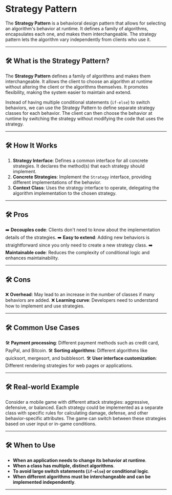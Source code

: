 # Strategy Pattern

The **Strategy Pattern** is a behavioral design pattern that allows for selecting an algorithm's behavior at runtime. It defines a family of algorithms, encapsulates each one, and makes them interchangeable. The strategy pattern lets the algorithm vary independently from clients who use it.

---

## 🛠️ What is the Strategy Pattern?
The **Strategy Pattern** defines a family of algorithms and makes them interchangeable. It allows the client to choose an algorithm at runtime without altering the client or the algorithms themselves. It promotes flexibility, making the system easier to maintain and extend.

Instead of having multiple conditional statements (`if-else`) to switch behaviors, we can use the Strategy Pattern to define separate strategy classes for each behavior. The client can then choose the behavior at runtime by switching the strategy without modifying the code that uses the strategy.

---

## 🛠️ How It Works
1. **Strategy Interface**: Defines a common interface for all concrete strategies. It declares the method(s) that each strategy should implement.
2. **Concrete Strategies**: Implement the `Strategy` interface, providing different implementations of the behavior.
3. **Context Class**: Uses the strategy interface to operate, delegating the algorithm implementation to the chosen strategy.

---

## 🛠️ Pros
➡️ **Decouples code**: Clients don't need to know about the implementation details of the strategies.
➡️ **Easy to extend**: Adding new behaviors is straightforward since you only need to create a new strategy class.
➡️ **Maintainable code**: Reduces the complexity of conditional logic and enhances maintainability.

---

## 🛠️ Cons
❌ **Overhead**: May lead to an increase in the number of classes if many behaviors are added.
❌ **Learning curve**: Developers need to understand how to implement and use strategies.

---

## 🛠️ Common Use Cases
🛠️ **Payment processing**: Different payment methods such as credit card, PayPal, and Bitcoin.
🛠️ **Sorting algorithms**: Different algorithms like quicksort, mergesort, and bubblesort.
🛠️ **User interface customization**: Different rendering strategies for web pages or applications.

---

## 🛠️ Real-world Example
Consider a mobile game with different attack strategies: aggressive, defensive, or balanced. Each strategy could be implemented as a separate class with specific rules for calculating damage, defense, and other behavior-specific attributes. The game can switch between these strategies based on user input or in-game conditions.

---

## 🛠️ When to Use
- **When an application needs to change its behavior at runtime**.
- **When a class has multiple, distinct algorithms**.
- **To avoid large switch statements (`if-else`) or conditional logic**.
- **When different algorithms must be interchangeable and can be implemented independently**.

---

